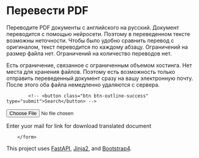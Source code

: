 # Перевести PDF

Переводите PDF документы с английского на русский.
Документ переводится с помощью нейросети. Поэтому в переведенном тексте возможны неточности. Чтобы было удобно сравнить перевод с оригиналом, текст переводится по каждому абзацу. Ограничений на размер файла нет. Ограничений на количество переводов нет.

Есть ограничение, связанное с ограниченным объемом хостинга. Нет места для хранения файлов. Поэтому есть возможность только отправить переведенный документ сразу на вашу электронную почту. После этого оба файла немедленно удаляются с сервера.

<html>
<head>
    <title>Some Upload Form</title>
    <script src="https://unpkg.com/dropzone@5/dist/min/dropzone.min.js"></script>
    <link rel="stylesheet" href="https://unpkg.com/dropzone@5/dist/min/dropzone.min.css" type="text/css" />

</head>
<body>
    <title>Some Upload Form</title>
<!-- <script type="text/javascript" src="{{ url_for('static', filename='/js/autocomplete.js') }}"></script> -->
<!-- <script type="text/javascript" src="/home/serg/python311_proj/fastapi/site/static/js/autocomplete.js"></script> -->
<!-- <input class="search-box" name="query" id="autocomplete" type="text" placeholder="Search" aria-label="Search"> -->
<!-- <button class="btn btn-outline-success" type="submit">Search</button> -->
<p></p>
<p></p>
        <form action="/uploadfiles" class="dropzone" id="my-great-dropzone">

            <!-- <button class="btn btn-outline-success" type="submit">Search</button> -->


<input type="file" accept="application/pdf">
    <script>
        Dropzone.options.myGreatDropzone = { // camelized version of the `id`
            paramName: "upload", // The name that will be used to transfer the file
            parallelUploads: 10, // Number of parallel upload
            maxFiles: 10,
            maxFilesize: 650, // MB
        };
    </script>
    <p id="Email">Enter yuor mail for link for download translated document</p>
    </input>

        </form>

</body>
</html>

This project uses [FastAPI](https://fastapi.tiangolo.com/), [Jinja2](https://jinja.palletsprojects.com/en/2.11.x/), and [Bootstrap4](https://getbootstrap.com/docs/4.1/getting-started/introduction/).
